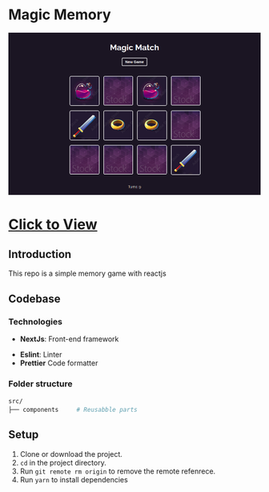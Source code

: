 # Magic Memory

![Screenshot](screenshot.png)


# **[Click to View](https://magic-memory-chi.vercel.app/)**

## Introduction

This repo is a simple memory game with reactjs
## Codebase

### Technologies

- **NextJs**: Front-end framework
<!---
- **StyledComponents**: CSS framework -->
- **Eslint**: Linter
- **Prettier** Code formatter

### Folder structure

```sh
src/
├── components     # Reusabble parts
```
<!---
├── layouts        # View templates
├── styles         # General app styles
└── pages          # Application views
-->

## Setup

1. Clone or download the project.
2. `cd` in the project directory.
3. Run `git remote rm origin` to remove the remote refenrece.
4. Run `yarn` to install dependencies
